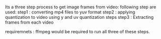 Its a three step process to get image frames from video:
following step are used:
step1 : converting mp4 files to yuv format 
step2 : applying quantization to video using y and uv quantization steps
step3 : Extracting frames from each video

requiremnets : ffmpeg would be required to run all three of these steps.
